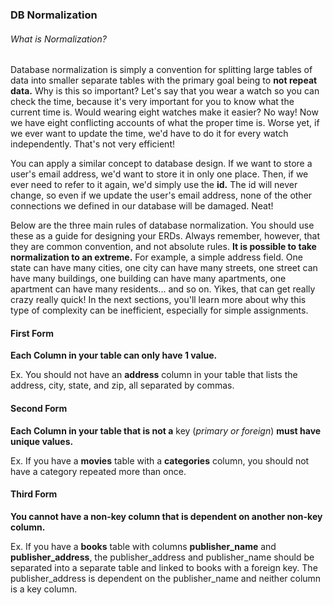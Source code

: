 ### DB Normalization

###### What is Normalization?
Database normalization is simply a convention for splitting large tables of data into smaller separate tables with the primary goal being to **not repeat data.** Why is this so important? Let's say that you wear a watch so you can check the time, because it's very important for you to know what the current time is. Would wearing eight watches make it easier? No way! Now we have eight conflicting accounts of what the proper time is. Worse yet, if we ever want to update the time, we'd have to do it for every watch independently. That's not very efficient!

You can apply a similar concept to database design. If we want to store a user's email address, we'd want to store it in only one place. Then, if we ever need to refer to it again, we'd simply use the **id.** The id will never change, so even if we update the user's email address, none of the other connections we defined in our database will be damaged. Neat!

Below are the three main rules of database normalization. You should use these as a guide for designing your ERDs. Always remember, however, that they are common convention, and not absolute rules. **It is possible to take normalization to an extreme.** For example, a simple address field. One state can have many cities, one city can have many streets, one street can have many buildings, one building can have many apartments, one apartment can have many residents... and so on. Yikes, that can get really crazy really quick! In the next sections, you'll learn more about why this type of complexity can be inefficient, especially for simple assignments.

#### First Form

**Each Column in your table can only have 1 value.**

Ex. You should not have an **address** column in your table that lists the address, city, state, and zip, all separated by commas.

#### Second Form
**Each Column in your table that is not a** key (*primary or foreign*) **must have unique values.**

Ex. If you have a **movies** table with a **categories** column, you should not have a category repeated more than once.

#### Third Form
**You cannot have a non-key column that is dependent on another non-key column.**

Ex. If you have a **books** table with columns **publisher_name** and **publisher_address**, the publisher_address and publisher_name should be separated into a separate table and linked to books with a foreign key. The publisher_address is dependent on the publisher_name and neither column is a key column.
